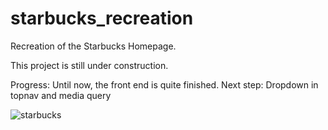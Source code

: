 # starbucks_recreation

Recreation of the Starbucks Homepage.

This project is still under construction.

Progress: Until now, the front end is quite finished.
Next step: Dropdown in topnav and media query

![starbucks](https://docs.google.com/uc?export=download&id=1F2bNoyTmd0rEKpUAgct06FdGqYNRYJNz)
